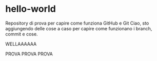 # hello-world
Repository di prova per capire come funziona GitHub e Git
Ciao, sto aggiungendo delle cose a caso per capire come funzionano i branch, commit e cose. 

WELLAAAAAA

PROVA PROVA PROVA